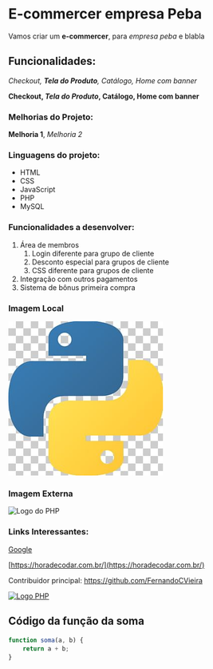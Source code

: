 # E-commercer empresa Peba
Vamos criar um **e-commercer**, para *empresa peba* e blabla
## Funcionalidades:

_Checkout, **Tela do Produto**, Catálogo, Home com banner_

**Checkout, _Tela do Produto_, Catálogo, Home com banner**

### Melhorias do Projeto:
__Melhoria 1__, _Melhoria 2_

### Linguagens do projeto:
* HTML
* CSS
* JavaScript
* PHP
* MySQL

### Funcionalidades a desenvolver:
1. Área de membros
    1. Login diferente para grupo de cliente
    2. Desconto especial para grupos de cliente
    3. CSS diferente para grupos de cliente
2. Integração com outros pagamentos
3. Sistema de bônus primeira compra

### Imagem Local
![Logo do Python](img/python.png)

### Imagem Externa
![Logo do PHP](https://upload.wikimedia.org/wikipedia/commons/thumb/2/27/PHP-logo.svg/800px-PHP-logo.svg.png)

### Links Interessantes:

[Google](https://www.google.com.br/)

[https://horadecodar.com.br/](https://horadecodar.com.br/)

Contribuidor principal: https://github.com/FernandoCVieira

[![Logo PHP](https://upload.wikimedia.org/wikipedia/commons/thumb/2/27/PHP-logo.svg/800px-PHP-logo.svg.png)](https://github.com/FernandoCVieira)

## Código da função da soma
```javascript
function soma(a, b) {
    return a + b;
}
```